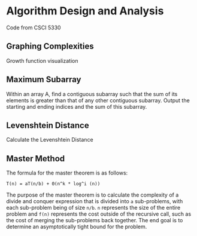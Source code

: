 # Algorithm Design and Analysis
Code from CSCI 5330

## Graphing Complexities
Growth function visualization

## Maximum Subarray
Within an array A, find a contiguous subarray such that the sum of its elements is greater than that of any other 
contiguous subarray. Output the starting and ending indices and the sum of this subarray.

## Levenshtein Distance
Calculate the Levenshtein Distance

## Master Method
The formula for the master theorem is as follows:

```
T(n) = aT(n/b) + Θ(n^k * log^i (n))
```

The purpose of the master theorem is to calculate the complexity of a divide and conquer expression that is divided 
into `a` sub-problems, with each sub-problem being of size `n/b`. `n` represents the size of the entire problem and 
`f(n)` represents the cost outside of the recursive call, such as the cost of merging the sub-problems back together. 
The end goal is to determine an asymptotically tight bound for the problem.